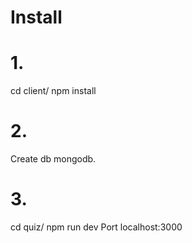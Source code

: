 # Install
# 1. 
cd client/
npm install
# 2.
Create db mongodb.
# 3.
cd quiz/
npm run dev
Port localhost:3000
